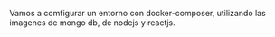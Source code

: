 Vamos a comfigurar un entorno con docker-composer, utilizando las imagenes de mongo db, de nodejs y reactjs.